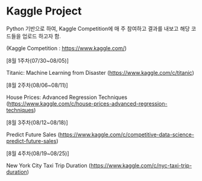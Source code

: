 # Kaggle Project



Python 기반으로 하여, Kaggle Competition에 매 주 참여하고 결과를 내보고 해당 코드들을 업로드 하고자 함.


(Kaggle Competition : https://www.kaggle.com/)

 
 
 
 
 
 
 
 
[8월 1주차(07/30~08/05)]

Titanic: Machine Learning from Disaster (https://www.kaggle.com/c/titanic)

[8월 2주차(08/06~08/11)]

House Prices: Advanced Regression Techniques (https://www.kaggle.com/c/house-prices-advanced-regression-techniques)

[8월 3주차(08/12~08/18)]

Predict Future Sales (https://www.kaggle.com/c/competitive-data-science-predict-future-sales)

[8월 4주차(08/19~08/25)]

New York City Taxi Trip Duration (https://www.kaggle.com/c/nyc-taxi-trip-duration)
